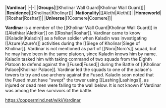 |**Vardinar**|
|-|-|
|**Groups**|[[Kholinar Wall Guard\|Kholinar Wall Guard]]|
|**Residence**|[[Kholinar\|Kholinar]]|
|**Nationality**|[[Alethi\|Alethi]]|
|**Homeworld**|[[Roshar\|Roshar]]|
|**Universe**|[[Cosmere\|Cosmere]]|

**Vardinar** is a member of the [[Kholinar Wall Guard\|Kholinar Wall Guard]] in [[Alethkar\|Alethkar]] on [[Roshar\|Roshar]].
Vardinar came to know [[Kaladin\|Kaladin]] as a fellow soldier when Kaladin was investigating [[Azure\|Azure's]] activities during the [[Siege of Kholinar\|Siege of Kholinar]]. Vardinar is not mentioned as part of [[Noro\|Noro's]] squad, but he may have been in the same platoon, since Kaladin knows him by name.
Kaladin tasked him with taking command of two squads from the Eighth Platoon to defend against the [[Fused\|Fused]] during the Battle of [[Kholinar Palace\|Kholinar Palace]]. Vardinar led the squads to one of the palace's towers to try and use archery against the Fused. Kaladin soon noted that the Fused must have "swept" the tower using [[Lashing\|Lashings]], as injured or dead men were falling to the wall below. It is not known if Vardinar was among the few survivors of the battle.



https://coppermind.net/wiki/Vardinar